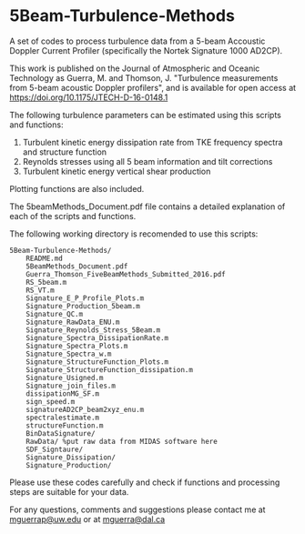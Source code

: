 # 5Beam-Turbulence-Methods

A set of codes to process turbulence data from a 5-beam Accoustic Doppler Current Profiler (specifically the Nortek Signature 1000 AD2CP).

This work is published on the Journal of Atmospheric and Oceanic Technology as Guerra, M. and Thomson, J. "Turbulence measurements from 5-beam acoustic Doppler profilers", and is available for open access at https://doi.org/10.1175/JTECH-D-16-0148.1 

The following turbulence parameters can be estimated using this scripts and functions:

1. Turbulent kinetic energy dissipation rate from TKE frequency spectra and structure function
2. Reynolds stresses using all 5 beam information and tilt corrections 
3. Turbulent kinetic energy vertical shear production 

Plotting functions are also included.

The 5beamMethods_Document.pdf file contains a detailed explanation of each of the scripts and functions.

The following working directory is recomended to use this scripts:

    5Beam-Turbulence-Methods/
    	README.md
    	5BeamMethods_Document.pdf
    	Guerra_Thomson_FiveBeamMethods_Submitted_2016.pdf
    	RS_5beam.m
    	RS_VT.m
    	Signature_E_P_Profile_Plots.m
    	Signature_Production_5beam.m
    	Signature_QC.m
    	Signature_RawData_ENU.m
    	Signature_Reynolds_Stress_5Beam.m
    	Signature_Spectra_DissipationRate.m
    	Signature_Spectra_Plots.m
    	Signature_Spectra_w.m
    	Signature_StructureFunction_Plots.m
    	Signature_StructureFunction_dissipation.m
    	Signature_Usigned.m
    	Signature_join_files.m
    	dissipationMG_SF.m
    	sign_speed.m
    	signatureAD2CP_beam2xyz_enu.m
    	spectralestimate.m
    	structureFunction.m
    	BinDataSignature/ 
    	RawData/ %put raw data from MIDAS software here
    	SDF_Signtaure/
    	Signature_Dissipation/
    	Signature_Production/

Please use these codes carefully and check if functions and processing steps are suitable for your data.

For any questions, comments and suggestions please contact me at mguerrap@uw.edu or at mguerra@dal.ca
